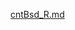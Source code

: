 [cntBsd_R.md](https://github.com/GhifSmile/Anime-Recommendation-with-Content-based-Filtering/files/8957758/cntBsd_R.md)
